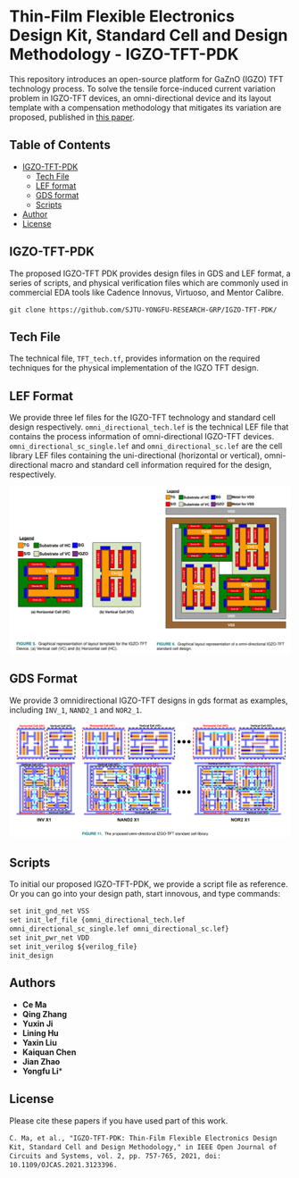 # Thin-Film Flexible Electronics Design Kit, Standard Cell and Design Methodology - IGZO-TFT-PDK

This repository introduces an open-source platform for GaZnO (IGZO) TFT technology process. To solve the tensile force-induced current variation problem in IGZO-TFT devices, an omni-directional device and its layout template with a compensation methodology that mitigates its variation are proposed, published in [this paper](https://ieeexplore.ieee.org/document/9626163).
<!-- TABLE OF CONTENTS -->
## Table of Contents

* [IGZO-TFT-PDK](#IGZO-TFT-PDK)
  * [Tech File](#TechFile)
  * [LEF format](#Lef)
  * [GDS format](#Gds)
  * [Scripts](#Scripts)
* [Author](#Author)
* [License](#License)

## IGZO-TFT-PDK

The proposed IGZO-TFT PDK provides design files in GDS and LEF format, a series of scripts, and physical verification files which are commonly used in commercial EDA tools like Cadence Innovus, Virtuoso, and Mentor Calibre.
```
git clone https://github.com/SJTU-YONGFU-RESEARCH-GRP/IGZO-TFT-PDK/
```

## Tech File

The technical file, `TFT_tech.tf`, provides information on the required techniques for the physical implementation of the IGZO TFT design.

## LEF Format

We provide three lef files for the IGZO-TFT technology and standard cell design respectively. `omni_directional_tech.lef` is the technical LEF file that contains the process information of omni-directional IGZO-TFT devices. `omni_directional_sc_single.lef` and `omni_directional_sc.lef` are the cell library LEF files containing the uni-directional (horizontal or vertical), omni-directional macro and standard cell information required for the design, respectively.

![image](./pic/layout.PNG)

## GDS Format

We provide 3 omnidirectional IGZO-TFT designs in gds format as examples, including `INV_1`, `NAND2_1` and `NOR2_1`.

![image](./pic/celllibrary.PNG)

## Scripts

To initial our proposed IGZO-TFT-PDK, we provide a script file as reference. Or you can go into your design path, start innovous, and type commands: 
```
set init_gnd_net VSS
set init_lef_file {omni_directional_tech.lef omni_directional_sc_single.lef omni_directional_sc.lef}
set init_pwr_net VDD
set init_verilog ${verilog_file}
init_design
```

## Authors

* **Ce Ma** 
* **Qing Zhang**
* **Yuxin Ji**
* **Lining Hu**
* **Yaxin Liu**
* **Kaiquan Chen**
* **Jian Zhao**
* **Yongfu Li***

## License

Please cite these papers if you have used part of this work.
```
C. Ma, et al., "IGZO-TFT-PDK: Thin-Film Flexible Electronics Design Kit, Standard Cell and Design Methodology," in IEEE Open Journal of Circuits and Systems, vol. 2, pp. 757-765, 2021, doi: 10.1109/OJCAS.2021.3123396.
```
